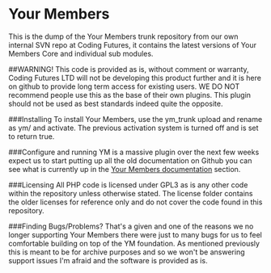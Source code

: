Your Members
===========

This is the dump of the Your Members trunk repository from our own internal SVN repo at Coding Futures, it contains the latest versions of Your Members Core and individual sub modules.

##WARNING!
This code is provided as is, without comment or warranty, Coding Futures LTD will not be developing this product further and it is here on github to provide long term access for existing users. WE DO NOT recommend people use this as the base of their own plugins. This plugin should not be used as best standards indeed quite the opposite.

###Installing
To install Your Members, use the ym_trunk upload and rename as ym/ and activate. The previous activation system is turned off and is set to return true.

###Configure and running
YM is a massive plugin over the next few weeks expect us to start putting up all the old documentation on Github you can see what is currently up in the
[Your Members documentation](https://github.com/YourMembers/yourmembers/wiki/Your-Members-Documentation) section.


###Licensing
All PHP code is licensed under GPL3 as is any other code within the repository unless otherwise stated. The license folder contains the older licenses for reference only and do not cover the code found in this repository.

###Finding Bugs/Problems?
That's a given and one of the reasons we no longer supporting Your Members there were just to many bugs for us to feel comfortable building on top of the YM foundation. As mentioned previously this is meant to be for archive purposes and so we won't be answering support issues I'm afraid and the software is provided as is.

